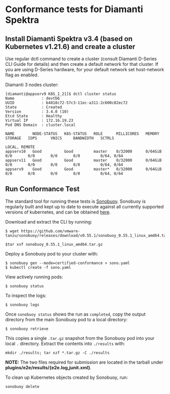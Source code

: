 # Conformance tests for Diamanti Spektra

## Install Diamanti Spektra v3.4 (based on Kubernetes v1.21.6) and create a cluster

Use regular dctl command to create a cluster (consult Diamanti D-Series CLI Guide for details) and then create a default network for that cluster.  If you are using D-Series hardware, for your default network set host-network flag as enabled.

Diamanti 3 nodes cluster:

```
[diamanti@appserv9 K8S_1_21]$ dctl cluster status
Name           	: devtb6
UUID           	: b4818c72-57c3-11ec-a311-2c600c82ec72
State          	: Created
Version        	: 3.4.0 (10)
Etcd State     	: Healthy
Virtual IP     	: 172.16.19.23
Pod DNS Domain	: cluster.local

NAME        NODE-STATUS   K8S-STATUS   ROLE      MILLICORES   MEMORY    STORAGE   IOPS      VNICS     BANDWIDTH   SCTRLS
                                                                                                                  LOCAL, REMOTE   
appserv10   Good          Good         master    0/32000      0/64GiB   0/0       0/0       0/0       0/0         0/64, 0/64
appserv11   Good          Good         master    0/32000      0/64GiB   0/0       0/0       0/0       0/0         0/64, 0/64
appserv9    Good          Good         master*   0/32000      0/64GiB   0/0       0/0       0/0       0/0         0/64, 0/64

```

## Run Conformance Test

The standard tool for running these tests is
[Sonobuoy](https://github.com/heptio/sonobuoy).  Sonobuoy is
regularly built and kept up to date to execute against all
currently supported versions of kubernetes, and can be obtained [here](https://github.com/heptio/sonobuoy/releases).

Download and extract the CLI by running:

```
$ wget https://github.com/vmware-tanzu/sonobuoy/releases/download/v0.55.1/sonobuoy_0.55.1_linux_amd64.tar.gz

$tar xvf sonobuoy_0.55.1_linux_amd64.tar.gz
```

Deploy a Sonobuoy pod to your cluster with:

```
$ sonobuoy gen --mode=certified-conformance > sono.yaml
$ kubectl create -f sono.yaml
```

View actively running pods:

```
$ sonobuoy status
```


To inspect the logs:

```
$ sonobuoy logs
```

Once `sonobuoy status` shows the run as `completed`, copy the output directory from the main Sonobuoy pod to
a local directory:

```
$ sonobuoy retrieve
```

This copies a single `.tar.gz` snapshot from the Sonobuoy pod into your local
`.` directory. Extract the contents into `./results` with:

```
mkdir ./results; tar xzf *.tar.gz -C ./results
```

**NOTE:** The two files required for submission are located in the tarball under **plugins/e2e/results/{e2e.log,junit.xml}**.

To clean up Kubernetes objects created by Sonobuoy, run:

```
sonobuoy delete
```

